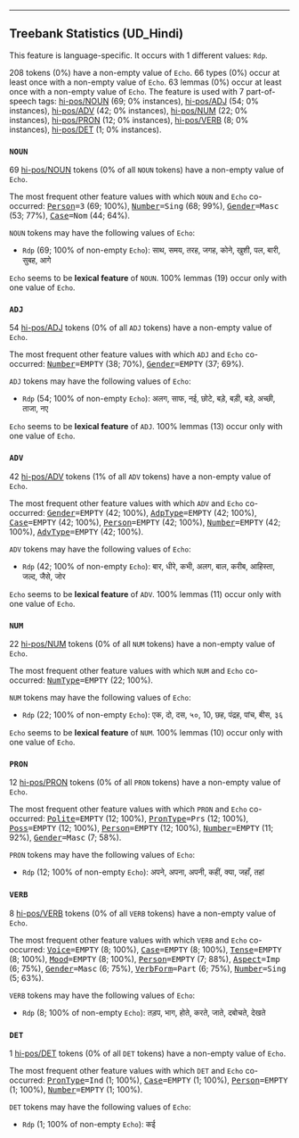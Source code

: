 

--------------------------------------------------------------------------------

## Treebank Statistics (UD_Hindi)

This feature is language-specific.
It occurs with 1 different values: `Rdp`.

208 tokens (0%) have a non-empty value of `Echo`.
66 types (0%) occur at least once with a non-empty value of `Echo`.
63 lemmas (0%) occur at least once with a non-empty value of `Echo`.
The feature is used with 7 part-of-speech tags: [hi-pos/NOUN]() (69; 0% instances), [hi-pos/ADJ]() (54; 0% instances), [hi-pos/ADV]() (42; 0% instances), [hi-pos/NUM]() (22; 0% instances), [hi-pos/PRON]() (12; 0% instances), [hi-pos/VERB]() (8; 0% instances), [hi-pos/DET]() (1; 0% instances).

### `NOUN`

69 [hi-pos/NOUN]() tokens (0% of all `NOUN` tokens) have a non-empty value of `Echo`.

The most frequent other feature values with which `NOUN` and `Echo` co-occurred: <tt><a href="Person.html">Person</a>=3</tt> (69; 100%), <tt><a href="Number.html">Number</a>=Sing</tt> (68; 99%), <tt><a href="Gender.html">Gender</a>=Masc</tt> (53; 77%), <tt><a href="Case.html">Case</a>=Nom</tt> (44; 64%).

`NOUN` tokens may have the following values of `Echo`:

* `Rdp` (69; 100% of non-empty `Echo`): साथ, समय, तरह, जगह, कोने, खुशी, पल, बारी, सुबह, आगे

`Echo` seems to be **lexical feature** of `NOUN`. 100% lemmas (19) occur only with one value of `Echo`.

### `ADJ`

54 [hi-pos/ADJ]() tokens (0% of all `ADJ` tokens) have a non-empty value of `Echo`.

The most frequent other feature values with which `ADJ` and `Echo` co-occurred: <tt><a href="Number.html">Number</a>=EMPTY</tt> (38; 70%), <tt><a href="Gender.html">Gender</a>=EMPTY</tt> (37; 69%).

`ADJ` tokens may have the following values of `Echo`:

* `Rdp` (54; 100% of non-empty `Echo`): अलग, साफ, नई, छोटे, बड़े, बड़ी, बड़े, अच्छी, ताजा, नए

`Echo` seems to be **lexical feature** of `ADJ`. 100% lemmas (13) occur only with one value of `Echo`.

### `ADV`

42 [hi-pos/ADV]() tokens (1% of all `ADV` tokens) have a non-empty value of `Echo`.

The most frequent other feature values with which `ADV` and `Echo` co-occurred: <tt><a href="Gender.html">Gender</a>=EMPTY</tt> (42; 100%), <tt><a href="AdpType.html">AdpType</a>=EMPTY</tt> (42; 100%), <tt><a href="Case.html">Case</a>=EMPTY</tt> (42; 100%), <tt><a href="Person.html">Person</a>=EMPTY</tt> (42; 100%), <tt><a href="Number.html">Number</a>=EMPTY</tt> (42; 100%), <tt><a href="AdvType.html">AdvType</a>=EMPTY</tt> (42; 100%).

`ADV` tokens may have the following values of `Echo`:

* `Rdp` (42; 100% of non-empty `Echo`): बार, धीरे, कभी, अलग, बाल, करीब, आहिस्ता, जल्द, जैसे, जोर

`Echo` seems to be **lexical feature** of `ADV`. 100% lemmas (11) occur only with one value of `Echo`.

### `NUM`

22 [hi-pos/NUM]() tokens (0% of all `NUM` tokens) have a non-empty value of `Echo`.

The most frequent other feature values with which `NUM` and `Echo` co-occurred: <tt><a href="NumType.html">NumType</a>=EMPTY</tt> (22; 100%).

`NUM` tokens may have the following values of `Echo`:

* `Rdp` (22; 100% of non-empty `Echo`): एक, दो, दस, ५०, 10, छह, पंद्रह, पांच, बीस, ३६

`Echo` seems to be **lexical feature** of `NUM`. 100% lemmas (10) occur only with one value of `Echo`.

### `PRON`

12 [hi-pos/PRON]() tokens (0% of all `PRON` tokens) have a non-empty value of `Echo`.

The most frequent other feature values with which `PRON` and `Echo` co-occurred: <tt><a href="Polite.html">Polite</a>=EMPTY</tt> (12; 100%), <tt><a href="PronType.html">PronType</a>=Prs</tt> (12; 100%), <tt><a href="Poss.html">Poss</a>=EMPTY</tt> (12; 100%), <tt><a href="Person.html">Person</a>=EMPTY</tt> (12; 100%), <tt><a href="Number.html">Number</a>=EMPTY</tt> (11; 92%), <tt><a href="Gender.html">Gender</a>=Masc</tt> (7; 58%).

`PRON` tokens may have the following values of `Echo`:

* `Rdp` (12; 100% of non-empty `Echo`): अपने, अपना, अपनी, कहीं, क्या, जहाँ, तहां

### `VERB`

8 [hi-pos/VERB]() tokens (0% of all `VERB` tokens) have a non-empty value of `Echo`.

The most frequent other feature values with which `VERB` and `Echo` co-occurred: <tt><a href="Voice.html">Voice</a>=EMPTY</tt> (8; 100%), <tt><a href="Case.html">Case</a>=EMPTY</tt> (8; 100%), <tt><a href="Tense.html">Tense</a>=EMPTY</tt> (8; 100%), <tt><a href="Mood.html">Mood</a>=EMPTY</tt> (8; 100%), <tt><a href="Person.html">Person</a>=EMPTY</tt> (7; 88%), <tt><a href="Aspect.html">Aspect</a>=Imp</tt> (6; 75%), <tt><a href="Gender.html">Gender</a>=Masc</tt> (6; 75%), <tt><a href="VerbForm.html">VerbForm</a>=Part</tt> (6; 75%), <tt><a href="Number.html">Number</a>=Sing</tt> (5; 63%).

`VERB` tokens may have the following values of `Echo`:

* `Rdp` (8; 100% of non-empty `Echo`): तड़प, भाग, होते, करते, जाते, दबोचते, देखते

### `DET`

1 [hi-pos/DET]() tokens (0% of all `DET` tokens) have a non-empty value of `Echo`.

The most frequent other feature values with which `DET` and `Echo` co-occurred: <tt><a href="PronType.html">PronType</a>=Ind</tt> (1; 100%), <tt><a href="Case.html">Case</a>=EMPTY</tt> (1; 100%), <tt><a href="Person.html">Person</a>=EMPTY</tt> (1; 100%), <tt><a href="Number.html">Number</a>=EMPTY</tt> (1; 100%).

`DET` tokens may have the following values of `Echo`:

* `Rdp` (1; 100% of non-empty `Echo`): कई

